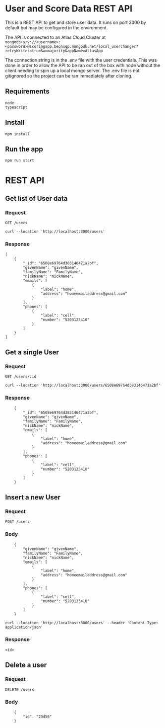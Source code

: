 # User and Score Data REST API

This is a REST API to get and store user data. It runs on port 3000 by default but may be configured in the environment.

The API is connected to an Atlas Cloud Cluster at `mongodb+srv://<username>:<password>@scoringapp.beqhsqp.mongodb.net/local_userchanger?retryWrites=true&w=majority&appName=AtlasApp
`

The connection string is in the .env file with the user credentials. This was done in order to allow the API to be ran out of the box with node without the client needing to spin up a local mongo server. The .env file is not gitignored so the project can be ran immediately after cloning.

## Requirements

    node
    typescript

## Install

    npm install

## Run the app

    npm run start

# REST API

## Get list of User data

### Request

`GET /users`

    curl --location 'http://localhost:3000/users'

### Response

```
[
	{
		"_id": "6508e69764d383146471a2bf",
		"givenName": "givenName",
		"familyName": "FamilyName",
		"nickName": "nickName",
		"emails": [
			{
				"label": "home",
				"address": "homeemailaddress@gmail.com"
			}
		],
		"phones": [
			{
				"label": "cell",
				"number": "5203125410"
			}
		]
	}
]
```

## Get a single User

### Request

`GET /users/:id`

    curl --location 'http://localhost:3000/users/6508e69764d383146471a2bf'

### Response

```
	{
		"_id": "6508e69764d383146471a2bf",
		"givenName": "givenName",
		"familyName": "FamilyName",
		"nickName": "nickName",
		"emails": [
			{
				"label": "home",
				"address": "homeemailaddress@gmail.com"
			}
		],
		"phones": [
			{
				"label": "cell",
				"number": "5203125410"
			}
		]
	}
```

## Insert a new User

### Request

`POST /users`

### Body

```
	{
		"givenName": "givenName",
		"familyName": "FamilyName",
		"nickName": "nickName",
		"emails": [
			{
				"label": "home",
				"address": "homeemailaddress@gmail.com"
			}
		],
		"phones": [
			{
				"label": "cell",
				"number": "5203125410"
			}
		]
	}
```

    curl --location 'http://localhost:3000/users' --header 'Content-Type: application/json'

### Response

    <id>

## Delete a user

### Request

`DELETE /users`

### Body

```
	{
		"id": "23456"
	}
```
